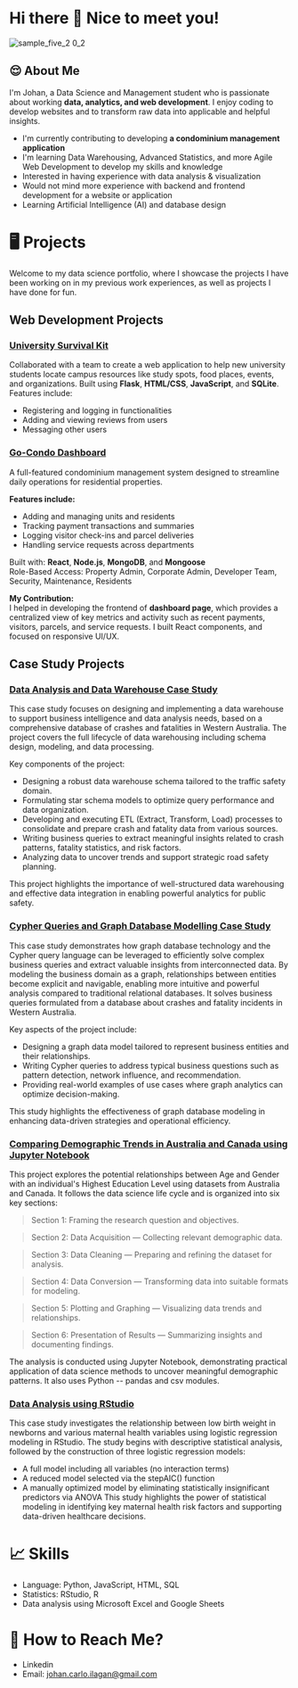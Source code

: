 # Hi there 👋 Nice to meet you!

![sample_five_2 0_2](https://github.com/user-attachments/assets/f7b2253e-69ea-486c-a89b-9a1bc041fa50)

## 😌 About Me
I'm Johan, a Data Science and Management student who is passionate about working **data, analytics, and web development**. I enjoy coding to develop websites and to transform raw data into applicable and helpful insights. 
- I'm currently contributing to developing **a condominium management application**
- I'm learning Data Warehousing, Advanced Statistics, and more Agile Web Development to develop my skills and knowledge
- Interested in having experience with data analysis & visualization
- Would not mind more experience with backend and frontend development for a website or application
- Learning Artificial Intelligence (AI) and database design

# 🖥️ Projects
Welcome to my data science portfolio, where I showcase the projects I have been working on in my previous work experiences, as well as projects I have done for fun.

## Web Development Projects
### [University Survival Kit](https://github.com/undergraduateuwa/CITS3403)
Collaborated with a team to create a web application to help new university students locate campus resources like study spots, food places, events, and organizations.
Built using **Flask**, **HTML/CSS**, **JavaScript**, and **SQLite**.  
Features include:
- Registering and logging in functionalities
- Adding and viewing reviews from users
- Messaging other users

### [Go-Condo Dashboard](https://github.com/johanilagan/johanilagan/blob/main/docs/go-condo_dashboard.jfif)
A full-featured condominium management system designed to streamline daily operations for residential properties.

**Features include:**
- Adding and managing units and residents  
- Tracking payment transactions and summaries  
- Logging visitor check-ins and parcel deliveries  
- Handling service requests across departments  

Built with: **React**, **Node.js**, **MongoDB**, and **Mongoose**  
Role-Based Access: Property Admin, Corporate Admin, Developer Team, Security, Maintenance, Residents  

**My Contribution:**  
I helped in developing the frontend of **dashboard page**, which provides a centralized view of key metrics and activity such as recent payments, visitors, parcels, and service requests. I built React components, and focused on responsive UI/UX.

## Case Study Projects
### [Data Analysis and Data Warehouse Case Study](https://github.com/johanilagan/johanilagan/blob/main/docs/Data%20Analysis%20and%20Data%20Warehouse.pdf)
This case study focuses on designing and implementing a data warehouse to support business intelligence and data analysis needs, based on a comprehensive database of crashes and fatalities in Western Australia. The project covers the full lifecycle of data warehousing including schema design, modeling, and data processing.

Key components of the project:
- Designing a robust data warehouse schema tailored to the traffic safety domain.
- Formulating star schema models to optimize query performance and data organization.
- Developing and executing ETL (Extract, Transform, Load) processes to consolidate and prepare crash and fatality data from various sources.
- Writing business queries to extract meaningful insights related to crash patterns, fatality statistics, and risk factors.
- Analyzing data to uncover trends and support strategic road safety planning.

This project highlights the importance of well-structured data warehousing and effective data integration in enabling powerful analytics for public safety.

### [Cypher Queries and Graph Database Modelling Case Study](https://github.com/johanilagan/johanilagan/blob/main/docs/Cypher_Graph-Database.pdf)
This case study demonstrates how graph database technology and the Cypher query language can be leveraged to efficiently solve complex business queries and extract valuable insights from interconnected data. By modeling the business domain as a graph, relationships between entities become explicit and navigable, enabling more intuitive and powerful analysis compared to traditional relational databases. It solves business queries formulated from a database about crashes and fatality incidents in Western Australia.

Key aspects of the project include:
- Designing a graph data model tailored to represent business entities and their relationships.
- Writing Cypher queries to address typical business questions such as pattern detection, network influence, and recommendation.
- Providing real-world examples of use cases where graph analytics can optimize decision-making.

This study highlights the effectiveness of graph database modeling in enhancing data-driven strategies and operational efficiency.

### [Comparing Demographic Trends in Australia and Canada using Jupyter Notebook](https://github.com/johanilagan/census-education-analysis)
This project explores the potential relationships between Age and Gender with an individual's Highest Education Level using datasets from Australia and Canada. It follows the data science life cycle and is organized into six key sections:

> Section 1: Framing the research question and objectives.

> Section 2: Data Acquisition — Collecting relevant demographic data.

> Section 3: Data Cleaning — Preparing and refining the dataset for analysis.

> Section 4: Data Conversion — Transforming data into suitable formats for modeling.

> Section 5: Plotting and Graphing — Visualizing data trends and relationships.

> Section 6: Presentation of Results — Summarizing insights and documenting findings.

The analysis is conducted using Jupyter Notebook, demonstrating practical application of data science methods to uncover meaningful demographic patterns. It also uses Python -- pandas and csv modules.


### [Data Analysis using RStudio](https://github.com/johanilagan/johanilagan/blob/main/docs/Data%20Analysis_RStudio.pdf)
This case study investigates the relationship between low birth weight in newborns and various maternal health variables using logistic regression modeling in RStudio. The study begins with descriptive statistical analysis, followed by the construction of three logistic regression models:
- A full model including all variables (no interaction terms)
- A reduced model selected via the stepAIC() function
- A manually optimized model by eliminating statistically insignificant predictors via ANOVA
This study highlights the power of statistical modeling in identifying key maternal health risk factors and supporting data-driven healthcare decisions.

# 📈 Skills
- Language: Python, JavaScript, HTML, SQL
- Statistics: RStudio, R
- Data analysis using Microsoft Excel and Google Sheets

# 📧 How to Reach Me?
- Linkedin
- Email: johan.carlo.ilagan@gmail.com
